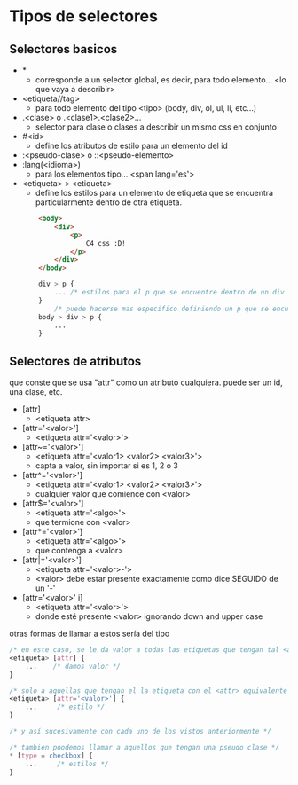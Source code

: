 # Tipos de selectores
## Selectores basicos
- \*
    - corresponde a un selector global, es decir, para todo elemento... \<lo que vaya a describir>
- <etiqueta//tag>
    - para todo elemento del tipo \<tipo> (body, div, ol, ul, li, etc...) 
- .\<clase> o .\<clase1>.\<clase2>...
    - selector para clase o clases a describir un mismo css en conjunto
- \#\<id>
    - define los atributos de estilo para un elemento del id
- :\<pseudo-clase> o ::\<pseudo-elemento>
- :lang(\<idioma>)
    - para los elementos tipo... \<span lang='es'>
- \<etiqueta> > \<etiqueta>
    - define los estilos para un elemento de etiqueta que se encuentra particularmente dentro de otra etiqueta.
    ``` html
        <body>
            <div>
                <p>
                    C4 css :D!
                </p>
            </div>
        </body>
    ```
    ``` css
        div > p {
            ... /* estilos para el p que se encuentre dentro de un div. */
        }
            /* puede hacerse mas especifico definiendo un p que se encuentra en un div base */
        body > div > p {
            ...
        }
    ```

## Selectores de atributos
que conste que se usa "attr" como un atributo cualquiera. puede ser un id, una clase, etc.
- [attr]
    - \<etiqueta attr>
- [attr='\<valor>']
    - \<etiqueta attr='\<valor>'>
- [attr~='\<valor>']
    - \<etiqueta attr='\<valor1> \<valor2> \<valor3>'>
    - capta a valor, sin importar si es 1, 2 o 3
- [attr^='\<valor>']
    - \<etiqueta attr='\<valor1> \<valor2> \<valor3>'>
    - cualquier valor que comience con \<valor>
- [attr$='\<valor>']
    - \<etiqueta attr='\<algo><valor>'>
    - que termione con \<valor>
- [attr*='\<valor>']
    - \<etiqueta attr='\<algo><valor><algo>'>
    - que contenga a \<valor>
- [attr|='\<valor>']
    - \<etiqueta attr='\<valor>-<algo>'>
    - \<valor> debe estar presente exactamente como dice SEGUIDO de un '-'
- [attr='\<valor>' i]
    - \<etiqueta attr='\<valor>'>
    - donde esté presente \<valor> ignorando down and upper case

otras formas de llamar a estos sería del tipo

``` css
/* en este caso, se le da valor a todas las etiquetas que tengan tal <attr> sin definir que valor tiene el <attr> */
<etiqueta> [attr] {
    ...    /* damos valor */
}

/* solo a aquellas que tengan el la etiqueta con el <attr> equivalente al <valor> */
<etiqueta> [attr='<valor>'] {
    ...     /* estilo */
}

/* y así sucesivamente con cada uno de los vistos anteriormente */

/* tambien poodemos llamar a aquellos que tengan una pseudo clase */
* [type = checkbox] {
    ...     /* estilos */
}
```

